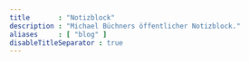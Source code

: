 ```yaml
---
title       : "Notizblock"
description : "Michael Büchners öffentlicher Notizblock."
aliases     : [ "blog" ]
disableTitleSeparator : true
---
```

